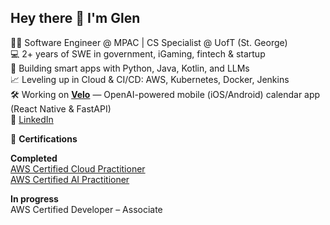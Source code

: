 ## Hey there 👋 I'm Glen

👨‍💻 Software Engineer @ MPAC | CS Specialist @ UofT (St. George)  
💻 2+ years of SWE in government, iGaming, fintech & startup  
🧠 Building smart apps with Python, Java, Kotlin, and LLMs  
📈 Leveling up in Cloud & CI/CD: AWS, Kubernetes, Docker, Jenkins  
🛠️ Working on [**Velo**](https://github.com/notnine/Velo) — OpenAI-powered mobile (iOS/Android) calendar app (React Native & FastAPI)  
🔗 [LinkedIn](https://www.linkedin.com/in/glen-jeremy-1b5938169/)  

📜 **Certifications**  

**Completed**  
[AWS Certified Cloud Practitioner](https://www.credly.com/badges/5fd8ba70-f615-47db-89db-948de449e4b6/linked_in_profile)  
[AWS Certified AI Practitioner](https://www.credly.com/badges/49f32d75-3a9b-42a0-a22d-27f81869340d/linked_in_profile)  

**In progress**  
AWS Certified Developer – Associate

